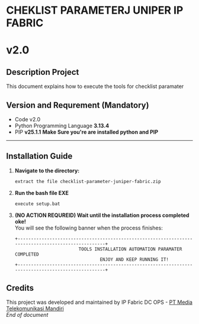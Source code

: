 # CHEKLIST PARAMETERJ UNIPER IP FABRIC
# v2.0

## Description Project
This document explains how to execute the tools for checklist paramater

## Version and Requrement (Mandatory)
- Code v2.0
- Python Programming Language **3.13.4**
- PIP **v25.1.1**
**Make Sure you're are installed python and PIP**

---

## Installation Guide
1. **Navigate to the directory:**
    ```bash
    extract the file checklist-parameter-juniper-fabric.zip
    ```

2. **Run the bash file EXE**  
    ```bash
    execute setup.bat
    ```

3. **(NO ACTION REQUREID) Wait until the installation process completed oke!**  
   You will see the following banner when the process finishes:
    ```
    +----------------------------------------------------------------------------------------------------+
                            TOOLS INSTALLATION AUTOMATION PARAMATER COMPLETED 
                                    ENJOY AND KEEP RUNNING IT!
    +----------------------------------------------------------------------------------------------------+
    ```

## Credits
This project was developed and maintained by IP Fabric DC OPS - [PT Media Telekomunikasi Mandiri](https://mtm.id/)  
_End of document_